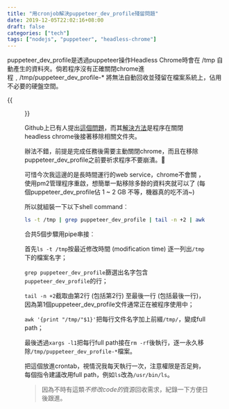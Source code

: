 ```yaml
---
title: "用cronjob解決puppeteer_dev_profile殘留問題"
date: 2019-12-05T22:02:16+08:00
draft: false
categories: ["tech"]
tags: ["nodejs", "puppeteer", "headless-chrome"]
---
```


puppeteer_dev_profile是透過puppeteer操作Headless Chrome時會在 /tmp 自動產生的資料夾。倘若程序沒有正確關閉chrome進程﹐/tmp/puppeteer_dev_profile-* 將無法自動回收並殘留在檔案系統上，佔用不必要的硬盤空間。

<!--more-->

{{<figure src="/posts/2019/remove-puppeteer-dev-profiles/screenshot.png" link="posts/remove-puppeteer-dev-profiles/screenshot.png" target="_blank">}}

Github上已有人提出[這個問題](https://github.com/puppeteer/puppeteer/issues/1791)，而其[解決方法](https://github.com/puppeteer/puppeteer/issues/1791#issuecomment-367715074)是程序在關閉headless chrome後接著移除相關文件夾。

辦法不錯，前提是完成任務後需要主動關閉chrome，而且在移除puppeteer_dev_profile之前要祈求程序不要崩潰。🙏

可惜今次我這邊的是長時間運行的web service，chrome不會關 ，使用pm2管理程序重啟，想簡單一點移除多餘的資料夾就可以了 (每個puppeteer_dev_profile佔 1 ~ 2 GB 不等，機器真的吃不消~)

所以就組裝一下以下shell command︰

```sh
ls -t /tmp | grep puppeteer_dev_profile | tail -n +2 | awk '{print "/tmp/"$1}' | xargs -l1 rm -rf
```

合共5個步驟用pipe串接︰

首先`ls -t /tmp`按最近修改時間 (modification time) 逐一列出`/tmp`下的檔案名字；

`grep puppeteer_dev_profile`篩選出名字包含`puppeteer_dev_profile`的行；

`tail -n +2`截取由第2行 (包括第2行) 至最後一行 (包括最後一行)，因為第1個puppeteer_dev_profile文件通常正在被程序使用中；

`awk '{print "/tmp/"$1}'`把每行文件名字加上前綴`/tmp/`，變成full path；

最後透過`xargs -l1`把每行full path接在`rm -rf`後執行，逐一永久移除`/tmp/puppeteer_dev_profile-*`檔案。

把這個放進crontab，視情況我每天執行一次，注意權限是否足夠，每個指令建議改用full path，例如`ls`改為`/usr/bin/ls`。

> 因為不時有這類*不修改code的*資源回收需求，紀錄一下方便日後跟進。

